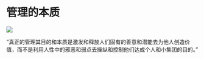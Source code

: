 # 管理的本质

![](https://z.wiki/autoupload/20230709/zmBY.796X1352-image.png)

“真正的管理其目的和本质是激发和释放人们固有的善意和潜能去为他人创造价值，而不是利用人性中的邪恶和弱点去操纵和控制他们达成个人和小集团的目的。”
